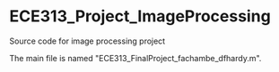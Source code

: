 # ECE313_Project_ImageProcessing
Source code for image processing project

The main file is named "ECE313_FinalProject_fachambe_dfhardy.m". 

